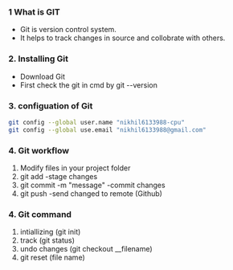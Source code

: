 ### 1 What is GIT

- Git is version control system.
- It helps to track changes in source and collobrate with others.

### 2. Installing Git

- Download Git
- First check the git in cmd by git --version

### 3. configuation of Git

```bash
git config --global user.name "nikhil6133988-cpu"
git config --global use.email "nikhil6133988@gmail.com"
```

### 4. Git workflow

1. Modify files in your project folder
2. git add <filename> -stage changes
3. git commit -m "message" -commit changes
4. git push -send changed to remote (Github)
 
 ### 4. Git command 
 1. intiallizing (git init)
 2. track  (git status)
 3. undo changes (git checkout __filename)
 4. git reset (file name)
 